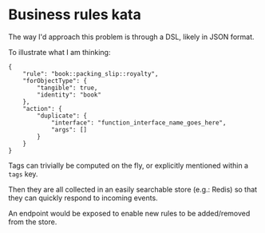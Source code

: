 Business rules kata
===================

The way I'd approach this problem is through a DSL, likely in JSON format.

To illustrate what I am thinking:

    {
        "rule": "book::packing_slip::royalty",
        "forObjectType": {
            "tangible": true,
            "identity": "book"
        },
        "action": {
            "duplicate": {
                "interface": "function_interface_name_goes_here",
                "args": []
            }
        }
    }

Tags can trivially be computed on the fly, or explicitly mentioned within a `tags` key.

Then they are all collected in an easily searchable store (e.g.: Redis) so that \
they can quickly respond to incoming events.

An endpoint would be exposed to enable new rules to be added/removed from the store.
